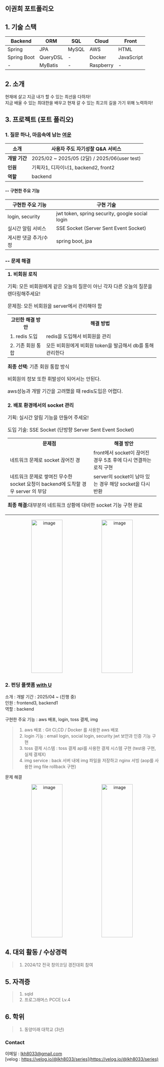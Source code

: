 
## 이권희 포트폴리오
 
## 1. 기술 스택

| **Backend**   | **ORM**       | **SQL** | **Cloud** | **Front**     |
|---------------|---------------|---------|-----------|---------------|
| Spring        | JPA           | MySQL   | AWS       | HTML          |
| Spring Boot   | QueryDSL      | -       | Docker    | JavaScript    |
| -             | MyBatis       | -       | Raspberry | -             |

## 2. 소개
현재에 살고 지금 내가 할 수 있는 최선을 다하자!  
지금 배울 수 있는 최대한을 배우고 현재 갈 수 있는 최고의 길을 가기 위해 노력하자!

## 3. 프로젝트 (포트 폴리오)
### 1. 질문 하나, 마음속에 남는 [여운](https://github.com/Yeoun-project)  

| **소개** | 사용자 주도 자기성찰 Q&A 서비스 |
| --- | --- |
| **개발 기간** | 2025/02 ~ 2025/05 (2달) / 2025/06(user test) |
| **인원** | 기획자1, 디자이너1, backend2, front2 |
| **역할** | backend |
  
#### -- 구현한 주요 기능  
| **구현한 주요 기능** | **구현 기술** |
| --- | --- |
| login, security | jwt token, spring security, google social login |
| 실시간 알림 서비스 | SSE Socket (Server Sent Event Socket) |
| 게시판 댓글 추가/수정 | spring boot, jpa |

### -- 문제 해결  

<table>
  <tr>
    <td>
      <b>1. 비회원 로직</b>
      <p>기획: 모든 비회원에게 같은 오늘의 질문이 아닌 각자 다른 오늘의 질문을 렌더링해주세요!</p>
      <p>문제점: 모든 비회원을 server에서 관리해야 함</p>
      <table>
        <tr>
          <th>고민한 해결 방안</th>
          <th>해결 방법</th>
        </tr>
        <tr>
          <td>1. redis 도입</td>
          <td>redis을 도입해서 비회원을 관리</td>
        </tr>
        <tr>
          <td>2. 기존 회원 통합</td>
          <td>모든 비회원에게 비회원 token을 발금해서 db를 통해 관리한다</td>
        </tr>
      </table>
      <p><b>최종 선택:</b> 기존 회원 통합 방식</p>
      <p>비회원의 정보 또한 휘발성이 되어서는 안된다.</p>
      <p>aws성능과 개발 기간을 고려했을 때 redis도입은 어렵다.</p>
    </td>
  </tr>
  <tr>
    <td>
      <b>2. 배포 환경에서의 socket 관리</b>
      <p>기획: 실시간 알림 기능을 만들어 주세요!</p>
      <p>도입 기술: SSE Socket (단방향 Server Sent Event Socket)</p>
      <table>
        <tr>
          <th>문제점</th>
          <th>해결 방안</th>
        </tr>
        <tr>
          <td>네트워크 문제로 socket 끊어진 경</td>
          <td>front에서 socket이 끊어진 경우 5초 후에 다시 연결하는 로직 구현</td>
        </tr>
        <tr>
          <td>네트워크 문제로 쌓여진 무수한 socket 요청이 backend에 도착할 경우 server 의 부담</td>
          <td>server의 socket이 남아 있는 경우 해당 socket을 다시 반환</td>
        </tr>
      </table>
      <p><b>최종 해결:</b>대부분의 네트워크 상황에 대비한 socket 기능 구현 완료</p>
    </td>
  </tr>
</table>


<p align="center">
 <img width="45%" height="500" alt="image" src="https://github.com/user-attachments/assets/4e860990-5589-42cd-b435-afb99799bb76" />
 <img width="45%" height="500" alt="image" src="https://github.com/user-attachments/assets/b0a29f4d-407d-4a2e-9819-c994de8c48b8" />
</p>

### 2. 펀딩 플랫폼 [with U](https://github.com/DMU-NextLevel)
소개 : 
개발 기간 : 2025/04 ~ (진행 중)  
인원 : frontend3, backend1  
역할 : backend  
     
구현한 주요 기능 : aws 배포, login, toss 결제, img  
> 1. aws 배포 : Git CI,CD / Docker 를 사용한 aws 배포  
> 2. login 기능 : email login, social login, security jwt 보안과 인증 기능 구현  
> 3. toss 결제 시스템 : toss 결제 api를 사용한 결제 시스템 구현 (test용 구현, 실제 결제X)  
> 4. img service : back 서버 내에 img 파일을 저장하고 nginx 서빙 (aop를 사용한 img file rollback 구현)

문제 해결


<p align="center">
 <img width="45%" height="500" alt="image" src="https://github.com/user-attachments/assets/f553717e-77c6-4423-8680-556df1b72c2c" />
 <img width="45%" height="500" alt="image" src="https://github.com/user-attachments/assets/468329a5-7216-440c-bbd5-8cabae476b33" />
</p>

## 4. 대외 활동 / 수상경력
> 1. 2024/12 전국 창의코딩 경진대회 참여

## 5. 자격증
> 1. sqld
> 2. 프로그래머스 PCCE Lv.4

## 6. 학위
> 1. 동양미래 대학교 (3년)

### Contact
이메일 : lkh8033@gmail.com  
[velog : https://velog.io/@lkh8033/series](https://velog.io/@lkh8033/series)
